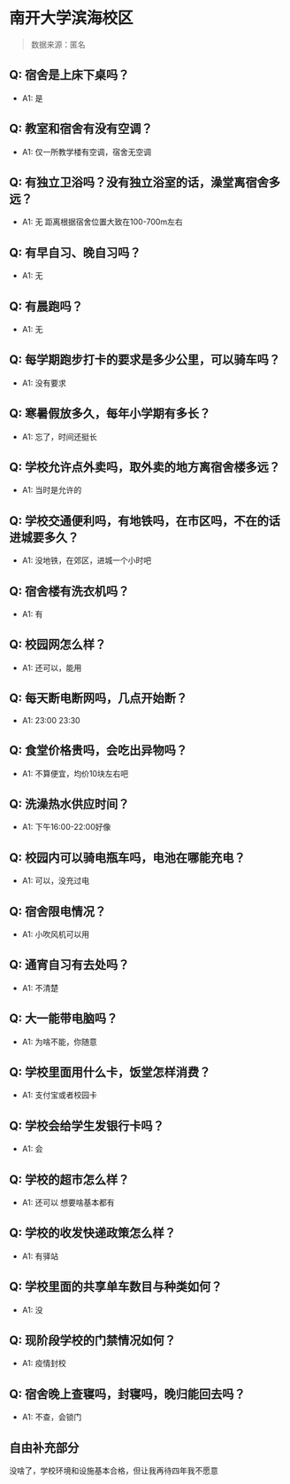 # 南开大学滨海校区

> 数据来源：匿名

## Q: 宿舍是上床下桌吗？

- A1: 是

## Q: 教室和宿舍有没有空调？

- A1: 仅一所教学楼有空调，宿舍无空调

## Q: 有独立卫浴吗？没有独立浴室的话，澡堂离宿舍多远？

- A1: 无 距离根据宿舍位置大致在100-700m左右

## Q: 有早自习、晚自习吗？

- A1: 无

## Q: 有晨跑吗？

- A1: 无

## Q: 每学期跑步打卡的要求是多少公里，可以骑车吗？

- A1: 没有要求

## Q: 寒暑假放多久，每年小学期有多长？

- A1: 忘了，时间还挺长

## Q: 学校允许点外卖吗，取外卖的地方离宿舍楼多远？

- A1: 当时是允许的

## Q: 学校交通便利吗，有地铁吗，在市区吗，不在的话进城要多久？

- A1: 没地铁，在郊区，进城一个小时吧

## Q: 宿舍楼有洗衣机吗？

- A1: 有

## Q: 校园网怎么样？

- A1: 还可以，能用

## Q: 每天断电断网吗，几点开始断？

- A1: 23:00 23:30

## Q: 食堂价格贵吗，会吃出异物吗？

- A1: 不算便宜，均价10块左右吧

## Q: 洗澡热水供应时间？

- A1: 下午16:00-22:00好像

## Q: 校园内可以骑电瓶车吗，电池在哪能充电？

- A1: 可以，没充过电

## Q: 宿舍限电情况？

- A1: 小吹风机可以用

## Q: 通宵自习有去处吗？

- A1: 不清楚

## Q: 大一能带电脑吗？

- A1: 为啥不能，你随意

## Q: 学校里面用什么卡，饭堂怎样消费？

- A1: 支付宝或者校园卡

## Q: 学校会给学生发银行卡吗？

- A1: 会

## Q: 学校的超市怎么样？

- A1: 还可以  想要啥基本都有

## Q: 学校的收发快递政策怎么样？

- A1: 有驿站

## Q: 学校里面的共享单车数目与种类如何？

- A1: 没

## Q: 现阶段学校的门禁情况如何？

- A1: 疫情封校

## Q: 宿舍晚上查寝吗，封寝吗，晚归能回去吗？

- A1: 不查，会锁门

## 自由补充部分

没啥了，学校环境和设施基本合格，但让我再待四年我不愿意